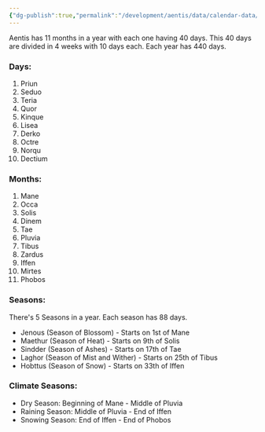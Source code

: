 ```yaml
---
{"dg-publish":true,"permalink":"/development/aentis/data/calendar-data/","tags":["Data"],"created":"2024-01-29T23:21:25.919-08:00","updated":"2025-02-27T02:55:43.135-08:00"}
---
```


Aentis has 11 months in a year with each one having 40 days. This 40 days are divided in 4 weeks with 10 days each. Each year has 440 days.
### Days:
1. Priun
2. Seduo
3. Teria
4. Quor
5. Kinque
6. Lisea
7. Derko
8. Octre
9. Norqu
10. Dectium
### Months:
1. Mane
2. Occa
3. Solis
4. Dinem
5. Tae
6. Pluvia
7. Tibus
8. Zardus
9. Iffen
10. Mirtes
11. Phobos
### Seasons:
There's 5 Seasons in a year. Each season has 88 days.
- Jenous (Season of Blossom) - Starts on 1st of Mane
- Maethur (Season of Heat) -  Starts on 9th of Solis
- Sindder (Season of Ashes) - Starts on  17th of Tae
- Laghor (Season of Mist and Wither) - Starts on 25th of Tibus
- Hobttus (Season of Snow) - Starts on 33th of Iffen
### Climate Seasons:
- Dry Season: Beginning of Mane - Middle of Pluvia
- Raining Season: Middle of Pluvia - End of Iffen
- Snowing Season: End of Iffen - End of Phobos